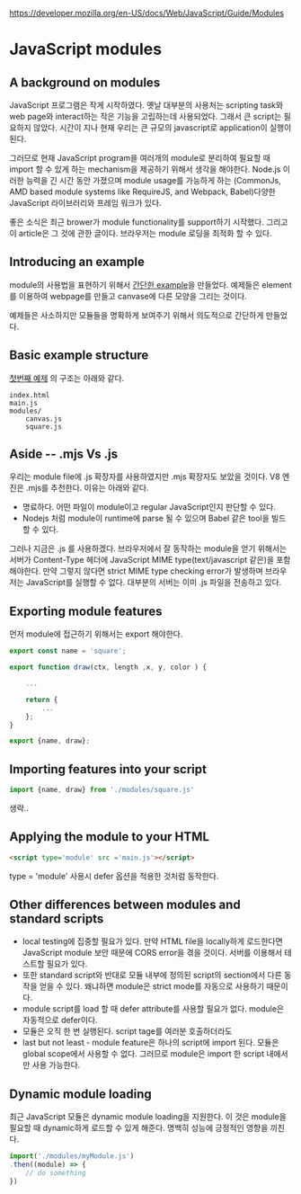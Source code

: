 https://developer.mozilla.org/en-US/docs/Web/JavaScript/Guide/Modules

# JavaScript modules

## A background on modules
JavaScript 프로그램은 작게 시작하였다. 옛날 대부분의 사용처는 scripting task와 web page와 interact하는 작은 기능을 고립하는데 사용되었다. 그래서 큰 script는 필요하지 않았다. 시간이 지나 현재 우리는 큰 규모의 javascript로 application이 실행이 된다. 

그러므로 현재 JavaScript program을 여러개의 module로 분리하여 필요할 때 import 할 수 있게 하는 mechanism을 제공하기 위해서 생각을 해야한다. Node.js 이러한 능력을 긴 시간 동안 가졌으며  module usage를 가능하게 하는 (CommonJs, AMD based module systems like RequireJS, and Webpack, Babel)다양한 JavaScript 라이브러리와 프레임 워크가 있다.

좋은 소식은 최근 brower가 module functionality를 support하기 시작했다. 그리고 이 article은 그 것에 관한 글이다. 브라우저는 module 로딩을 최적화 할 수 있다.

## Introducing an example
module의 사용법을 표현하기 위해서 [간단한 example](https://github.com/mdn/js-examples/tree/master/modules)을 만들었다. 예제들은 <canvas> element를 이용하여 webpage를 만들고 canvase에 다른 모양을 그리는 것이다.

예제들은 사소하지만 모듈들을 명확하게 보여주기 위해서 의도적으로 간단하게 만들었다.

## Basic example structure
[첫번째 예제](https://github.com/mdn/js-examples/tree/master/modules/basic-modules) 의 구조는 아래와 같다.
```
index.html
main.js
modules/
    canvas.js
    square.js
```

## Aside -- .mjs Vs .js
우리는 module file에 .js 확장자를 사용하였지만 .mjs 확장자도 보았을 것이다. V8 엔진은 .mjs를 추천한다. 이유는 아래와 같다.
- 명료하다. 어떤 파일이 module이고 regular JavaScript인지 판단할 수 있다.
- Nodejs 처럼 module이 runtime에 parse 될 수 있으며 Babel 같은 tool을 빌드할 수 있다.

그러나 지금은 .js 를 사용하겠다. 브라우저에서 잘 동작하는 module을 얻기 위해서는 서버가 Content-Type 헤더에 JavaScript MIME type(text/javascript 같은)을 포함해야한다. 만약 그렇지 않다면 strict MIME type checking error가 발생하며 브라우저는 JavaScript를 실행할 수 없다. 대부분의 서버는 이미 .js 파일을 전송하고 있다. 

## Exporting module features
먼저 module에 접근하기 위해서는 export 해야한다.

```jsx
export const name = 'square';

export function draw(ctx, length ,x, y, color ) {

    ...

    return {
        ...
    };
}
```

```jsx
export {name, draw};
```

## Importing features into your script
```jsx
import {name, draw} from './modules/square.js'
```
생략..

## Applying the module to your HTML
```html
<script type='module' src ='main.js'></script>
```
type = 'module' 사용시 defer 옵션을 적용한 것처럼 동작한다.

## Other differences between modules and standard scripts
- local testing에 집중할 필요가 있다. 만약 HTML file을 locally하게 로드한다면 JavaScript module 보안 때문에 CORS error을 겪을 것이다. 서버를 이용해서 테스트할 필요가 있다.
- 또한 standard script와 반대로 모듈 내부에 정의된 script의 section에서 다른 동작을 얻을 수 있다. 왜냐하면 module은 strict mode를 자동으로 사용하기 때문이다.
- module script를 load 할 때 defer attribute를 사용할 필요가 없다. module은 자동적으로 defer이다.
- 모듈은 오직 한 번 실행된다. script tage를 여러분 호출하더라도
- last but not least - module feature은 하나의 script에 import 된다. 모듈은 global scope에서 사용할 수 없다. 그러므로 module은 import 한 script 내에서만 사용 가능한다.

## Dynamic module loading
최근 JavaScript 모듈은 dynamic module loading을 지원한다. 이 것은 module을 필요할 때 dynamic하게 로드할 수 있게 해준다. 명백히 성능에 긍정적인 영향을 끼친다.

```jsx
import('./modules/myModule.js')
.then((module) => {
    // do something
})
```
